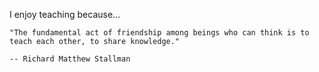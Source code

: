 I enjoy teaching because...

    "The fundamental act of friendship among beings who can think is to teach each other, to share knowledge."

    -- Richard Matthew Stallman




<!---
senarclens/senarclens is a ✨ special ✨ repository because its `README.md` (this file) appears on your GitHub profile.
You can click the Preview link to take a look at your changes.
--->
